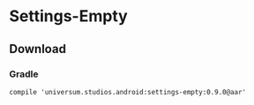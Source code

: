 Settings-Empty
===============

## Download ##

### Gradle ###

    compile 'universum.studios.android:settings-empty:0.9.0@aar'
